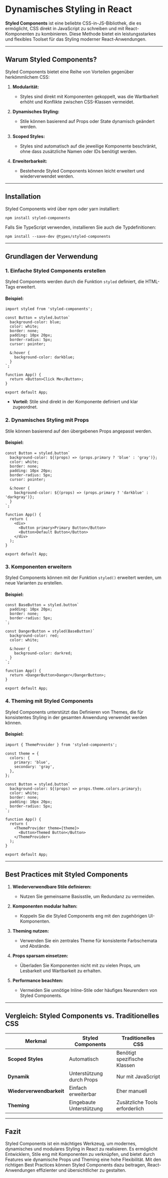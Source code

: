 # **Dynamisches Styling in React**

**Styled Components** ist eine beliebte CSS-in-JS-Bibliothek, die es ermöglicht, CSS direkt in JavaScript zu schreiben und mit React-Komponenten zu kombinieren. Diese Methode bietet ein leistungsstarkes und flexibles Toolset für das Styling moderner React-Anwendungen.

---

## **Warum Styled Components?**

Styled Components bietet eine Reihe von Vorteilen gegenüber herkömmlichem CSS:

1. **Modularität:**
    
    - Styles sind direkt mit Komponenten gekoppelt, was die Wartbarkeit erhöht und Konflikte zwischen CSS-Klassen vermeidet.
        
2. **Dynamisches Styling:**
    
    - Stile können basierend auf Props oder State dynamisch geändert werden.
        
3. **Scoped Styles:**
    
    - Styles sind automatisch auf die jeweilige Komponente beschränkt, ohne dass zusätzliche Namen oder IDs benötigt werden.
        
4. **Erweiterbarkeit:**
    
    - Bestehende Styled Components können leicht erweitert und wiederverwendet werden.
        

---

## **Installation**

Styled Components wird über npm oder yarn installiert:

```
npm install styled-components
```

Falls Sie TypeScript verwenden, installieren Sie auch die Typdefinitionen:

```
npm install --save-dev @types/styled-components
```

---

## **Grundlagen der Verwendung**

### **1. Einfache Styled Components erstellen**

Styled Components werden durch die Funktion `styled` definiert, die HTML-Tags erweitert.

#### **Beispiel:**

```
import styled from 'styled-components';

const Button = styled.button`
  background-color: blue;
  color: white;
  border: none;
  padding: 10px 20px;
  border-radius: 5px;
  cursor: pointer;

  &:hover {
    background-color: darkblue;
  }
`;

function App() {
  return <Button>Click Me</Button>;
}

export default App;
```

- **Vorteil:** Stile sind direkt in der Komponente definiert und klar zugeordnet.
    

### **2. Dynamisches Styling mit Props**

Stile können basierend auf den übergebenen Props angepasst werden.

#### **Beispiel:**

```
const Button = styled.button`
  background-color: ${(props) => (props.primary ? 'blue' : 'gray')};
  color: white;
  border: none;
  padding: 10px 20px;
  border-radius: 5px;
  cursor: pointer;

  &:hover {
    background-color: ${(props) => (props.primary ? 'darkblue' : 'darkgray')};
  }
`;

function App() {
  return (
    <div>
      <Button primary>Primary Button</Button>
      <Button>Default Button</Button>
    </div>
  );
}

export default App;
```

### **3. Komponenten erweitern**

Styled Components können mit der Funktion `styled()` erweitert werden, um neue Varianten zu erstellen.

#### **Beispiel:**

```
const BaseButton = styled.button`
  padding: 10px 20px;
  border: none;
  border-radius: 5px;
`;

const DangerButton = styled(BaseButton)`
  background-color: red;
  color: white;

  &:hover {
    background-color: darkred;
  }
`;

function App() {
  return <DangerButton>Danger</DangerButton>;
}

export default App;
```

### **4. Theming mit Styled Components**

Styled Components unterstützt das Definieren von Themes, die für konsistentes Styling in der gesamten Anwendung verwendet werden können.

#### **Beispiel:**

```
import { ThemeProvider } from 'styled-components';

const theme = {
  colors: {
    primary: 'blue',
    secondary: 'gray',
  },
};

const Button = styled.button`
  background-color: ${(props) => props.theme.colors.primary};
  color: white;
  border: none;
  padding: 10px 20px;
  border-radius: 5px;
`;

function App() {
  return (
    <ThemeProvider theme={theme}>
      <Button>Themed Button</Button>
    </ThemeProvider>
  );
}

export default App;
```

---

## **Best Practices mit Styled Components**

1. **Wiederverwendbare Stile definieren:**
    
    - Nutzen Sie gemeinsame Basisstile, um Redundanz zu vermeiden.
        
2. **Komponenten modular halten:**
    
    - Koppeln Sie die Styled Components eng mit den zugehörigen UI-Komponenten.
        
3. **Theming nutzen:**
    
    - Verwenden Sie ein zentrales Theme für konsistente Farbschemata und Abstände.
        
4. **Props sparsam einsetzen:**
    
    - Überladen Sie Komponenten nicht mit zu vielen Props, um Lesbarkeit und Wartbarkeit zu erhalten.
        
5. **Performance beachten:**
    
    - Vermeiden Sie unnötige Inline-Stile oder häufiges Neurendern von Styled Components.
        

---

## **Vergleich: Styled Components vs. Traditionelles CSS**

|**Merkmal**|**Styled Components**|**Traditionelles CSS**|
|---|---|---|
|**Scoped Styles**|Automatisch|Benötigt spezifische Klassen|
|**Dynamik**|Unterstützung durch Props|Nur mit JavaScript|
|**Wiederverwendbarkeit**|Einfach erweiterbar|Eher manuell|
|**Theming**|Eingebaute Unterstützung|Zusätzliche Tools erforderlich|

---

## **Fazit**

Styled Components ist ein mächtiges Werkzeug, um modernes, dynamisches und modulares Styling in React zu realisieren. Es ermöglicht Entwicklern, Stile eng mit Komponenten zu verknüpfen, und bietet durch Features wie dynamische Props und Theming eine hohe Flexibilität. Mit den richtigen Best Practices können Styled Components dazu beitragen, React-Anwendungen effizienter und übersichtlicher zu gestalten.